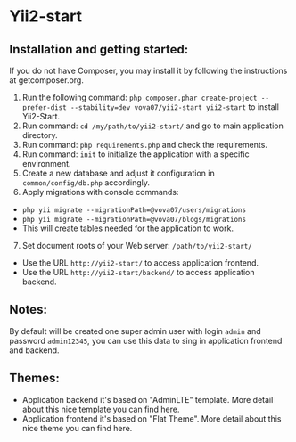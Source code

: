 Yii2-start
==========

Installation and getting started:
---------------------------------

If you do not have Composer, you may install it by following the instructions at getcomposer.org.

1. Run the following command: `php composer.phar create-project --prefer-dist --stability=dev vova07/yii2-start yii2-start` to install Yii2-Start.
2. Run command: `cd /my/path/to/yii2-start/` and go to main application directory.
3. Run command: `php requirements.php` and check the requirements.
4. Run command: `init` to initialize the application with a specific environment.
5. Create a new database and adjust it configuration in `common/config/db.php` accordingly.
6. Apply migrations with console commands:
- `php yii migrate --migrationPath=@vova07/users/migrations`
- `php yii migrate --migrationPath=@vova07/blogs/migrations`
- This will create tables needed for the application to work.
7. Set document roots of your Web server: `/path/to/yii2-start/`
- Use the URL `http://yii2-start/` to access application frontend.
- Use the URL `http://yii2-start/backend/` to access application backend.

Notes:
------

By default will be created one super admin user with login `admin` and password `admin12345`, you can use this data to sing in application frontend and backend.

Themes:
-------
- Application backend it's based on "AdminLTE" template. More detail about this nice template you can find here.
- Application frontend it's based on "Flat Theme". More detail about this nice theme you can find here.